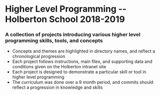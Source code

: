 # Higher Level Programming -- Holberton School 2018-2019
### A collection of projects introducing various higher level programming skills, tools, and concepts
- Concepts and themes are highlighted in directory names, and reflect a chronological progression
- Each project follows instructions, main files, and supporting data and conditions given on the Holberton intranet site
- Each project is designed to demonstrate a particular skill or tool in higher level programming
- The curriculum was done over a 9 month period, and commits should reflect a progression in knowledge and skills
